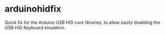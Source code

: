 # arduinohidfix
Quick fix for the Arduino USB HID core libraries, to allow easily disabling the USB HID Keyboard emulation.
